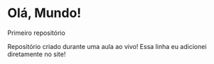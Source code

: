# Olá, Mundo!
 Primeiro repositório

Repositório criado durante uma aula ao vivo!
Essa linha eu adicionei diretamente no site! 
